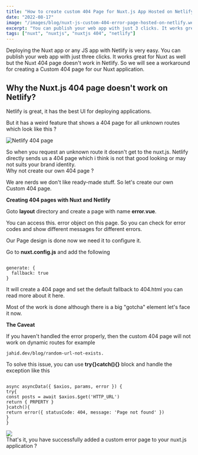 ```yaml
---
title: "How to create custom 404 Page for Nuxt.js App Hosted on Netlify"
date: "2022-08-17"
image: "/images/blog/nuxt-js-custom-404-error-page-hosted-on-netlify.webp"
excerpt: "You can publish your web app with just 3 clicks. It works great for Nuxt as well but the Nuxt 404 page doesn’t work in Netlify. So let’s build one."
tags: ["nuxt", "nuxtjs", "nuxtjs 404", "netlify"]
---
```


Deploying the Nuxt app or any JS app with Netlify is very easy. You can publish your web app with just three clicks. It works great for Nuxt as well but the Nuxt 404 page doesn't work in Netlify. So we will see a workaround for creating a Custom 404 page for our Nuxt application.

## Why the Nuxt.js 404 page doesn't work on Netlify?

Netlify is great, it has the best UI for deploying applications.

But it has a weird feature that shows a 404 page for all unknown routes which look like this ?

![Netlify 404 page](https://res.cloudinary.com/jahiddev/images/v1623898881/netlify-404-page1/netlify-404-page1.jpg?_i=AA)

So when you request an unknown route it doesn't get to the nuxt.js. Netlify directly sends us a 404 page which i think is not that good looking or may not suits your brand identity.  
Why not create our own 404 page ?

We are nerds we don't like ready-made stuff. So let's create our own Custom 404 page.

**Creating 404 pages with Nuxt and Netlify**

Goto **layout** directory and create a page with name **error.vue**.

You can access this. error object on this page. So you can check for error codes and show different messages for different errors.

Our Page design is done now we need it to configure it.

Go to **nuxt.config.js** and add the following

```

generate: {
  fallback: true
}

```

It will create a 404 page and set the default fallback to 404.html you can read more about it here.

Most of the work is done although there is a big "gotcha" element let's face it now.

**The Caveat**

If you haven't handled the error properly, then the custom 404 page will not work on dynamic routes for example

`jahid.dev/blog/random-url-not-exists.`

To solve this issue, you can use **try{}catch(){}** block and handle the exception like this

```

async asyncData({ $axios, params, error }) {
try{
const posts = await $axios.$get('HTTP_URL')
return { PRPERTY }
}catch(){
return error({ statusCode: 404, message: 'Page not found' })
}
}

```

![](https://res.cloudinary.com/jahiddev/images/v1624340470/mic-drop/mic-drop.gif?_i=AA)  
That's it, you have successfully added a custom error page to your nuxt.js application ?
